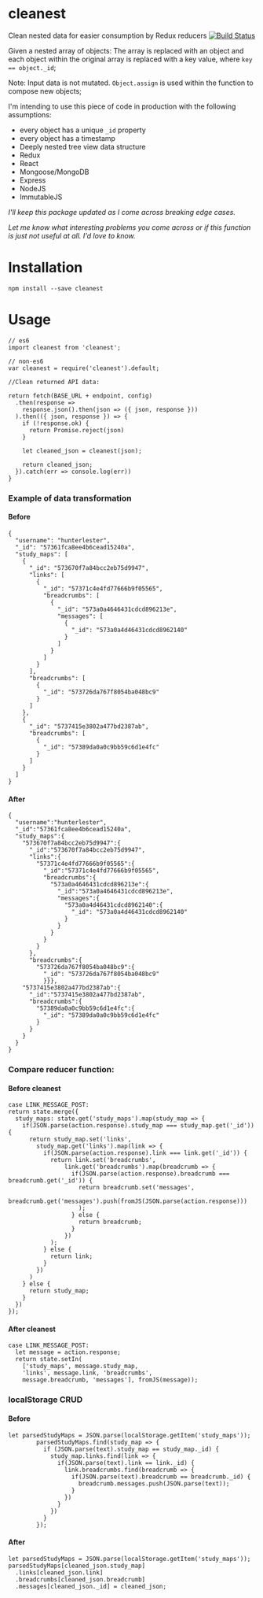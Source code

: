# cleanest
Clean nested data for easier consumption by Redux reducers [![Build Status](https://travis-ci.org/hunterlester/cleanest.svg?branch=master)](https://travis-ci.org/hunterlester/cleanest)

Given a nested array of objects: The array is replaced with an object and each object within the original array is replaced with a key value, where `key == object._id`;

Note: Input data is not mutated. `Object.assign` is used within the function to compose new objects;

I'm intending to use this piece of code in production with the following assumptions:
- every object has a unique `_id` property
- every object has a timestamp
- Deeply nested tree view data structure
- Redux
- React
- Mongoose/MongoDB
- Express
- NodeJS
- ImmutableJS

*I'll keep this package updated as I come across breaking edge cases.*

*Let me know what interesting problems you come across or if this function is just not useful at all. I'd love to know.*  

# Installation
    npm install --save cleanest

# Usage
    // es6
    import cleanest from 'cleanest';

    // non-es6
    var cleanest = require('cleanest').default;

    //Clean returned API data:

    return fetch(BASE_URL + endpoint, config)
      .then(response =>
        response.json().then(json => ({ json, response }))
      ).then(({ json, response }) => {
        if (!response.ok) {
          return Promise.reject(json)
        }

        let cleaned_json = cleanest(json);

        return cleaned_json;
      }).catch(err => console.log(err))
    }



### Example of data transformation
#### Before
    {
      "username": "hunterlester",
      "_id": "57361fca8ee4b6cead15240a",
      "study_maps": [
        {
          "_id": "573670f7a84bcc2eb75d9947",
          "links": [
            {
              "_id": "57371c4e4fd77666b9f05565",
              "breadcrumbs": [
                {
                  "_id": "573a0a4646431cdcd896213e",
                  "messages": [
                    {
                      "_id": "573a0a4d46431cdcd8962140"
                    }
                  ]
                }
              ]
            }
          ],
          "breadcrumbs": [
            {
              "_id": "573726da767f8054ba048bc9"
            }
          ]
        },
        {
          "_id": "5737415e3802a477bd2387ab",
          "breadcrumbs": [
            {
              "_id": "57389da0a0c9bb59c6d1e4fc"
            }
          ]
        }
      ]
    }
#### After
    {
      "username":"hunterlester",
      "_id":"57361fca8ee4b6cead15240a",
      "study_maps":{
        "573670f7a84bcc2eb75d9947":{
          "_id":"573670f7a84bcc2eb75d9947",
          "links":{
            "57371c4e4fd77666b9f05565":{
              "_id":"57371c4e4fd77666b9f05565",
              "breadcrumbs":{
                "573a0a4646431cdcd896213e":{
                  "_id":"573a0a4646431cdcd896213e",
                  "messages":{
                    "573a0a4d46431cdcd8962140":{
                      "_id": "573a0a4d46431cdcd8962140"
                    }
                  }
                }
              }
            }
          },
          "breadcrumbs":{
            "573726da767f8054ba048bc9":{
              "_id": "573726da767f8054ba048bc9"
              }}},
        "5737415e3802a477bd2387ab":{
          "_id":"5737415e3802a477bd2387ab",
          "breadcrumbs":{
            "57389da0a0c9bb59c6d1e4fc":{
              "_id": "57389da0a0c9bb59c6d1e4fc"
            }
          }
        }
      }
    }
### Compare reducer function:
#### Before cleanest

    case LINK_MESSAGE_POST:
    return state.merge({
      study_maps: state.get('study_maps').map(study_map => {
        if(JSON.parse(action.response).study_map === study_map.get('_id')) {
          return study_map.set('links',
            study_map.get('links').map(link => {
              if(JSON.parse(action.response).link === link.get('_id')) {
                return link.set('breadcrumbs',
                    link.get('breadcrumbs').map(breadcrumb => {
                      if(JSON.parse(action.response).breadcrumb === breadcrumb.get('_id')) {
                        return breadcrumb.set('messages',
                          breadcrumb.get('messages').push(fromJS(JSON.parse(action.response)))
                        );
                      } else {
                        return breadcrumb;
                      }
                    })
                );
              } else {
                return link;
              }
            })
          )
        } else {
          return study_map;
        }
      })
    });

#### After cleanest

    case LINK_MESSAGE_POST:
      let message = action.response;
      return state.setIn(
        ['study_maps', message.study_map,
        'links', message.link, 'breadcrumbs',
        message.breadcrumb, 'messages'], fromJS(message));

### localStorage CRUD
#### Before

    let parsedStudyMaps = JSON.parse(localStorage.getItem('study_maps'));
            parsedStudyMaps.find(study_map => {
              if (JSON.parse(text).study_map == study_map._id) {
                study_map.links.find(link => {
                  if(JSON.parse(text).link == link._id) {
                    link.breadcrumbs.find(breadcrumb => {
                      if(JSON.parse(text).breadcrumb == breadcrumb._id) {
                        breadcrumb.messages.push(JSON.parse(text));
                      }
                    })
                  }
                })
              }
            });

#### After
    let parsedStudyMaps = JSON.parse(localStorage.getItem('study_maps'));
    parsedStudyMaps[cleaned_json.study_map]
      .links[cleaned_json.link]
      .breadcrumbs[cleaned_json.breadcrumb]
      .messages[cleaned_json._id] = cleaned_json;
